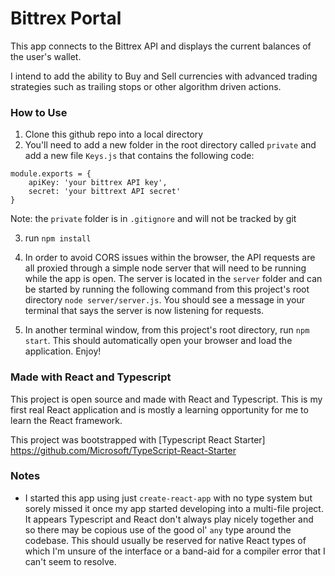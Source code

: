 Bittrex Portal
=====
This app connects to the Bittrex API and displays the current balances of the user's wallet.

I intend to add the ability to Buy and Sell currencies with advanced trading strategies such as trailing stops or other algorithm driven actions.

### How to Use
1. Clone this github repo into a local directory
2. You'll need to add a new folder in the root directory called `private` and add a new file `Keys.js` that contains the following code:
```
module.exports = {
    apiKey: 'your bittrex API key',
    secret: 'your bittrext API secret'
}
```
Note: the `private` folder is in `.gitignore` and will not be tracked by git

3. run `npm install`

4. In order to avoid CORS issues within the browser, the API requests are all proxied through a simple node server that will need to be running while the app is open. The server is located in the `server` folder and can be started by running the following command from this project's root directory `node server/server.js`. You should see a message in your terminal that says the server is now listening for requests.

5. In another terminal window, from this project's root directory, run `npm start`. This should automatically open your browser and load the application. Enjoy!

### Made with React and Typescript

This project is open source and made with React and Typescript. This is my first real React application and is mostly a learning opportunity for me to learn the React framework.

This project was bootstrapped with [Typescript React Starter]
https://github.com/Microsoft/TypeScript-React-Starter

### Notes
 - I started this app using just `create-react-app` with no type system but sorely missed it once my app started developing into a multi-file project. It appears Typescript and React don't always play nicely together and so there may be copious use of the good ol' `any` type around the codebase. This should usually be reserved for native React types of which I'm unsure of the interface or a band-aid for a compiler error that I can't seem to resolve.